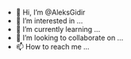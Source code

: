 - 👋 Hi, I’m @AleksGidir
- 👀 I’m interested in ...
- 🌱 I’m currently learning ...
- 💞️ I’m looking to collaborate on ...
- 📫 How to reach me ...

<!---
AleksGidir/AleksGidir is a ✨ special ✨ repository because its `README.md` (this file) appears on your GitHub profile.
You can click the Preview link to take a look at your changes.
--->
